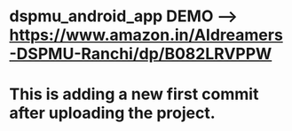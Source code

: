 # dspmu_android_app  DEMO --> https://www.amazon.in/AIdreamers-DSPMU-Ranchi/dp/B082LRVPPW
# This is adding a new first commit after uploading the project.
